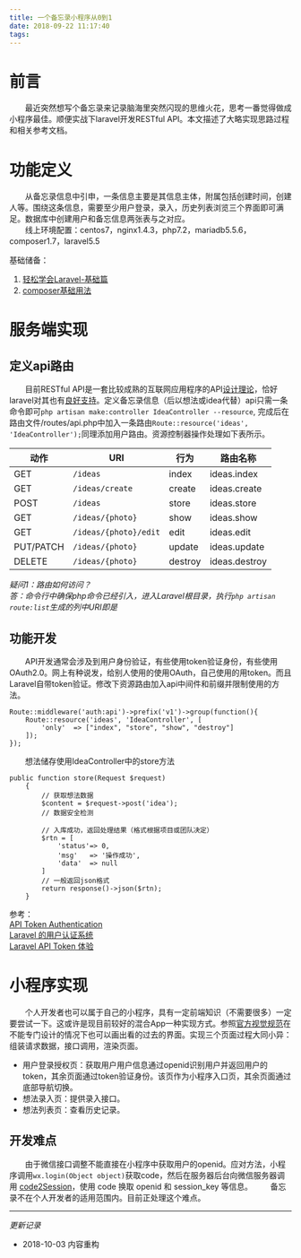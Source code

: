 ```yaml
---
title: 一个备忘录小程序从0到1
date: 2018-09-22 11:17:40
tags:
---
```


# 前言
&emsp;&emsp;最近突然想写个备忘录来记录脑海里突然闪现的思维火花，思考一番觉得做成小程序最佳。顺便实战下laravel开发RESTful API。本文描述了大略实现思路过程和相关参考文档。

<!-- more -->

# 功能定义
&emsp;&emsp;从备忘录信息中引申，一条信息主要是其信息主体，附属包括创建时间，创建人等。围绕这条信息，需要至少用户登录，录入，历史列表浏览三个界面即可满足。数据库中创建用户和备忘信息两张表与之对应。  
&emsp;&emsp;线上环境配置：centos7，nginx1.4.3，php7.2，mariadb5.5.6，composer1.7，laravel5.5  

基础储备：  
1. [轻松学会Laravel-基础篇](https://www.imooc.com/learn/697)
2. [composer基础用法](https://docs.phpcomposer.com/01-basic-usage.html)

# 服务端实现
## 定义api路由
&emsp;&emsp;目前RESTful API是一套比较成熟的互联网应用程序的API[设计理论](http://www.ruanyifeng.com/blog/2014/05/restful_api.html)，恰好laravel对其也有[良好支持](https://laravel-china.org/docs/laravel/5.5/controllers/1296#resource-controllers)。定义备忘录信息（后以想法或idea代替）api只需一条命令即可`php artisan make:controller IdeaController --resource`, 完成后在路由文件/routes/api.php中加入一条路由`Route::resource('ideas', 'IdeaController');`同理添加用户路由。资源控制器操作处理如下表所示。

| 动作 | URI | 行为 | 路由名称 |
| --- | --- | --- | --- |
| GET       | `/ideas`              | index   | ideas.index   |
| GET       | `/ideas/create`       | create  | ideas.create  |
| POST      | `/ideas`              | store   | ideas.store   |
| GET       | `/ideas/{photo}`      | show    | ideas.show    |
| GET       | `/ideas/{photo}/edit` | edit    | ideas.edit    |
| PUT/PATCH | `/ideas/{photo}`      | update  | ideas.update  |
| DELETE    | `/ideas/{photo}`      | destroy | ideas.destroy |

*疑问1：路由如何访问？*  
*答：命令行中确保php命令已经引入，进入Laravel根目录，执行`php artisan route:list`生成的列中URI即是*

## 功能开发
&emsp;&emsp;API开发通常会涉及到用户身份验证，有些使用token验证身份，有些使用OAuth2.0。网上有种说发，给别人使用的使用OAuth，自己使用的用token。而且Laravel自带token验证。修改下资源路由加入api中间件和前缀并限制使用的方法。
```
Route::middleware('auth:api')->prefix('v1')->group(function(){
    Route::resource('ideas', 'IdeaController', [
        'only'  => ["index", "store", "show", "destroy"]
    ]);
});
```
&emsp;&emsp;想法储存使用IdeaController中的store方法
```
public function store(Request $request)
    {
        // 获取想法数据
        $content = $request->post('idea');
        // 数据安全检测

        // 入库成功，返回处理结果（格式根据项目或团队决定）
        $rtn = [
            'status'=> 0,
            'msg'   => '操作成功',
            'data'  => null
        ]
        // 一般返回json格式
        return response()->json($rtn);
    }
```
参考：  
[API Token Authentication](https://segmentfault.com/a/1190000006215513)  
[Laravel 的用户认证系统](https://laravel-china.org/docs/laravel/5.5/authentication/1308)  
[Laravel API Token 体验](https://laravel-china.org/articles/6381/laravel-api-tutorial-practice)

# 小程序实现
&emsp;&emsp;个人开发者也可以属于自己的小程序，具有一定前端知识（不需要很多）一定要尝试一下。这或许是现目前较好的混合App一种实现方式。参照[官方视觉规范](https://developers.weixin.qq.com/miniprogram/design/#%E8%A7%86%E8%A7%89%E8%A7%84%E8%8C%83)在不能专门设计的情况下也可以画出看的过去的界面。实现三个页面过程大同小异：组装请求数据，接口调用，渲染页面。

* 用户登录授权页：获取用户用户信息通过openid识别用户并返回用户的token，其余页面通过token验证身份。该页作为小程序入口页，其余页面通过底部导航切换。
* 想法录入页：提供录入接口。
* 想法列表页：查看历史记录。

## 开发难点
&emsp;&emsp;由于微信接口调整不能直接在小程序中获取用户的openid。应对方法，小程序调用`wx.login(Object object)`获取code，然后在服务器后台向微信服务器调用 [code2Session](https://developers.weixin.qq.com/miniprogram/dev/api/open-api/login/code2Session.html)，使用 code 换取 openid 和 session_key 等信息。
&emsp;&emsp;备忘录不在个人开发者的适用范围内。目前正处理这个难点。

---
*更新记录*
* 2018-10-03 内容重构
